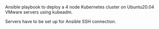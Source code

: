 Ansible playbook to deploy a 4 node Kubernetes cluster on Ubuntu20.04 VMware servers using kubeadm.

Servers have to be set up for Ansible SSH connection.
